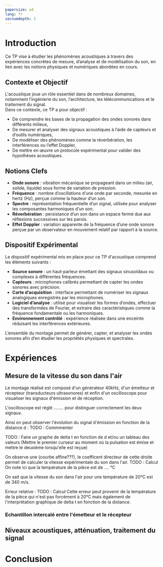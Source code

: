 ```yaml
---
papersize: a4
lang: fr 
secnumdepth: 3
---
```



# Introduction

Ce TP vise à étudier les phénomènes acoustiques à travers des expériences concrètes de mesure, d’analyse et de modélisation du son, en lien avec les notions physiques et numériques abordées en cours.

## Contexte et Objectif

L'acoustique joue un rôle essentiel dans de nombreux domaines, notamment l’ingénierie du son, l’architecture, les télécommunications et le traitement du signal.  
Dans ce contexte, ce TP a pour objectif :

- De comprendre les bases de la propagation des ondes sonores dans différents milieux,
- De mesurer et analyser des signaux acoustiques à l’aide de capteurs et d’outils numériques,
- De modéliser des phénomènes comme la réverbération, les interférences ou l’effet Doppler,
- De mettre en œuvre un protocole expérimental pour valider des hypothèses acoustiques.

## Notions Clefs

- **Onde sonore** : vibration mécanique se propageant dans un milieu (air, solide, liquide) sous forme de variation de pression.
- **Fréquence** : nombre d’oscillations d’une onde par seconde, mesurée en hertz (Hz), perçue comme la hauteur d’un son.
- **Spectre** : représentation fréquentielle d’un signal, utilisée pour analyser les composantes harmoniques d’un son.
- **Réverbération** : persistance d’un son dans un espace fermé due aux réflexions successives sur les parois.
- **Effet Doppler** : variation apparente de la fréquence d’une onde sonore perçue par un observateur en mouvement relatif par rapport à la source.

## Dispositif Expérimental

Le dispositif expérimental mis en place pour ce TP d'acoustique comprend les éléments suivants :

- **Source sonore** : un haut-parleur émettant des signaux sinusoïdaux ou complexes à différentes fréquences.
- **Capteurs** : microphones calibrés permettant de capter les ondes sonores avec précision.
- **Carte d’acquisition** : interface permettant de numériser les signaux analogiques enregistrés par les microphones.
- **Logiciel d’analyse** : utilisé pour visualiser les formes d’ondes, effectuer des transformées de Fourier, et extraire des caractéristiques comme la fréquence fondamentale ou les harmoniques.
- **Environnement contrôlé** : expérience réalisée dans une enceinte réduisant les interférences extérieures.

L’ensemble du montage permet de générer, capter, et analyser les ondes sonores afin d’en étudier les propriétés physiques et spectrales.



# Expériences

## Mesure de la vitesse du son dans l'air

Le montage réalisé est composé d'un générateur 40kHz, d'un émetteur et récepteur (transducteurs ultrasonores) et enfin d'un oscilloscope pour visualiser les signaux d'émission et de réception. 

L'oscilloscope est réglé ........ pour distinguer correctement les deux signaux. 

Ainsi on peut observer l'évolution du signal d'émission en fonction de la distance d : TODO : Commmenter

TODO : Faire un graphe de delta t en fonction de d et/ou un tableau des valeurs (Mettre le premier curseur au moment où la pulsation est émise et mettre le deuxième lorsqu'elle est reçue)

On observe une (courbe affine???), le coefficent directeur de cette droite permet de calculer la vitesse expérimentale du son dans l'air. TODO : Calcul
On note ici que la température de la pièce est de .... °C

On sait que la vitesse du son dans l'air pour une température de 20°C est de 340 m/s.

Erreur relative : TODO : Calcul
Cette erreur peut provenir de la température de la pièce qui n'est pas forcément à 20°C mais également de l'interprétation graphique de delta t en fonction de la distance.

### Echantillon intercalé entre l'émetteur et le récepteur



## Niveaux acoustiques, atténuation, traitement du signal


# Conclusion

